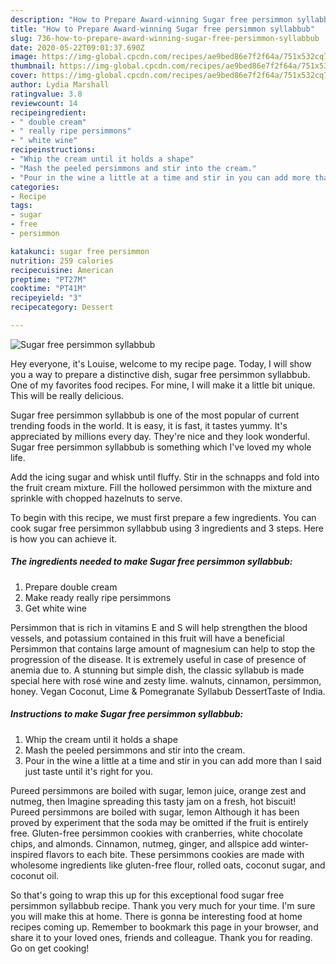 ```yaml
---
description: "How to Prepare Award-winning Sugar free persimmon syllabbub"
title: "How to Prepare Award-winning Sugar free persimmon syllabbub"
slug: 736-how-to-prepare-award-winning-sugar-free-persimmon-syllabbub
date: 2020-05-22T09:01:37.690Z
image: https://img-global.cpcdn.com/recipes/ae9bed86e7f2f64a/751x532cq70/sugar-free-persimmon-syllabbub-recipe-main-photo.jpg
thumbnail: https://img-global.cpcdn.com/recipes/ae9bed86e7f2f64a/751x532cq70/sugar-free-persimmon-syllabbub-recipe-main-photo.jpg
cover: https://img-global.cpcdn.com/recipes/ae9bed86e7f2f64a/751x532cq70/sugar-free-persimmon-syllabbub-recipe-main-photo.jpg
author: Lydia Marshall
ratingvalue: 3.8
reviewcount: 14
recipeingredient:
- " double cream"
- " really ripe persimmons"
- " white wine"
recipeinstructions:
- "Whip the cream until it holds a shape"
- "Mash the peeled persimmons and stir into the cream."
- "Pour in the wine a little at a time and stir in you can add more than I said just taste until it&#39;s right for you."
categories:
- Recipe
tags:
- sugar
- free
- persimmon

katakunci: sugar free persimmon 
nutrition: 259 calories
recipecuisine: American
preptime: "PT27M"
cooktime: "PT41M"
recipeyield: "3"
recipecategory: Dessert

---
```



![Sugar free persimmon syllabbub](https://img-global.cpcdn.com/recipes/ae9bed86e7f2f64a/751x532cq70/sugar-free-persimmon-syllabbub-recipe-main-photo.jpg)

Hey everyone, it's Louise, welcome to my recipe page. Today, I will show you a way to prepare a distinctive dish, sugar free persimmon syllabbub. One of my favorites food recipes. For mine, I will make it a little bit unique. This will be really delicious.

Sugar free persimmon syllabbub is one of the most popular of current trending foods in the world. It is easy, it is fast, it tastes yummy. It's appreciated by millions every day. They're nice and they look wonderful. Sugar free persimmon syllabbub is something which I've loved my whole life.

Add the icing sugar and whisk until fluffy. Stir in the schnapps and fold into the fruit cream mixture. Fill the hollowed persimmon with the mixture and sprinkle with chopped hazelnuts to serve.


To begin with this recipe, we must first prepare a few ingredients. You can cook sugar free persimmon syllabbub using 3 ingredients and 3 steps. Here is how you can achieve it.

<!--inarticleads1-->

##### The ingredients needed to make Sugar free persimmon syllabbub:

1. Prepare  double cream
1. Make ready  really ripe persimmons
1. Get  white wine


Persimmon that is rich in vitamins E and S will help strengthen the blood vessels, and potassium contained in this fruit will have a beneficial Persimmon that contains large amount of magnesium can help to stop the progression of the disease. It is extremely useful in case of presence of anemia due to. A stunning but simple dish, the classic syllabub is made special here with rosé wine and zesty lime. walnuts, cinnamon, persimmon, honey. Vegan Coconut, Lime &amp; Pomegranate Syllabub DessertTaste of India. 

<!--inarticleads2-->

##### Instructions to make Sugar free persimmon syllabbub:

1. Whip the cream until it holds a shape
1. Mash the peeled persimmons and stir into the cream.
1. Pour in the wine a little at a time and stir in you can add more than I said just taste until it&#39;s right for you.


Pureed persimmons are boiled with sugar, lemon juice, orange zest and nutmeg, then Imagine spreading this tasty jam on a fresh, hot biscuit! Pureed persimmons are boiled with sugar, lemon Although it has been proved by experiment that the soda may be omitted if the fruit is entirely free. Gluten-free persimmon cookies with cranberries, white chocolate chips, and almonds. Cinnamon, nutmeg, ginger, and allspice add winter-inspired flavors to each bite. These persimmons cookies are made with wholesome ingredients like gluten-free flour, rolled oats, coconut sugar, and coconut oil. 

So that's going to wrap this up for this exceptional food sugar free persimmon syllabbub recipe. Thank you very much for your time. I'm sure you will make this at home. There is gonna be interesting food at home recipes coming up. Remember to bookmark this page in your browser, and share it to your loved ones, friends and colleague. Thank you for reading. Go on get cooking!
